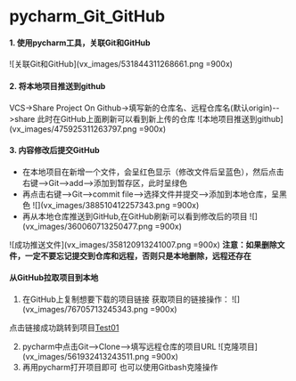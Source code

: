 # pycharm_Git_GitHub
#### 1. 使用pycharm工具，关联Git和GitHub
![关联Git和GitHub](vx_images/531844311268661.png =900x)
#### 2. 将本地项目推送到github
VCS->Share Project On Github->填写新的仓库名、远程仓库名(默认origin)-->share
此时在GitHub上面刷新可以看到新上传的仓库
![本地项目推送到github](vx_images/475925311263797.png =900x)

#### 3. 内容修改后提交GitHub
* 在本地项目在新增一个文件，会呈红色显示（修改文件后呈蓝色），然后点击右键-->Git-->add-->添加到暂存区，此时呈绿色
* 再点击右键-->Git-->commit file-->选择文件并提交-->添加到本地仓库，呈黑色
![](vx_images/388510412257343.png =900x)
* 再从本地仓库推送到GitHub,在GitHub刷新可以看到修改后的项目
![](vx_images/360060713250477.png =900x)

![成功推送文件](vx_images/358120913241007.png =900x)
**注意：如果删除文件，一定不要忘记提交到仓库和远程，否则只是本地删除，远程还存在**
#### 从GitHub拉取项目到本地
1. 在GitHub上复制想要下载的项目链接
获取项目的链接操作：
![](vx_images/76705713245343.png =900x)

点击链接成功跳转到项目[Test01](https://github.com/wlzdfsj/Test_pycharm/tree/5dc5a06dbc8406e590d3c4e6de648664edf797a4/Test01)



2. pycharm中点击Git-->Clone-->填写远程仓库的项目URL
![克隆项目](vx_images/561932413243511.png =900x)
3. 再用pycharm打开项目即可
也可以使用Gitbash克隆操作


